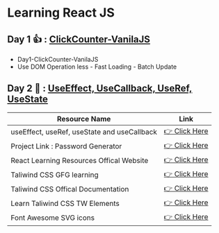 # Learning React JS

## Day 1 👍 : [ClickCounter-VanilaJS](/Day1-ClickCounter-VanilaJS/)
- Day1-ClickCounter-VanilaJS
- Use DOM Operation less - Fast Loading - Batch Update

## Day 2 🥇 : [UseEffect, UseCallback, UseRef, UseState](/UseEffect_useCallback_useRef_useState/)

| Resource Name | Link                |
| ------------- | ------------------- |
| useEffect, useRef, useState and useCallback       | [👉 Click Here](https://youtu.be/NmSh-YpmDU4?si=zvmLQOqh3c6wyaEy)      |
| Project Link : Password Generator     | [👉 Click Here](https://github.com/hiteshchoudhary/react-english/blob/main/05passwordgenerator/src/App.jsx)      |
| React Learning Resources Offical Website      | [👉 Click Here](https://react.dev/reference/react/useCallback)      |
| Taliwind CSS GFG learning        | [👉 Click Here](https://www.geeksforgeeks.org/tailwind-css-padding/?ref=lbp)      |
| Taliwind CSS Offical Documentation       | [👉 Click Here](https://tailwindcss.com/docs/theme)      |
| Learn Taliwind CSS TW Elements        | [👉 Click Here](https://tw-elements.com/learn/te-foundations/tailwind-css/about/)      |
| Font Awesome SVG icons     | [👉 Click Here](https://fontawesome.com/icons/lock?f=classic&s=solid)      |